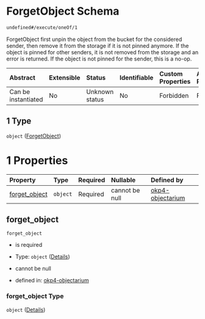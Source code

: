 # ForgetObject Schema

```txt
undefined#/execute/oneOf/1
```

ForgetObject first unpin the object from the bucket for the considered sender, then remove it from the storage if it is not pinned anymore. If the object is pinned for other senders, it is not removed from the storage and an error is returned. If the object is not pinned for the sender, this is a no-op.

| Abstract            | Extensible | Status         | Identifiable | Custom Properties | Additional Properties | Access Restrictions | Defined In                                                                     |
| :------------------ | :--------- | :------------- | :----------- | :---------------- | :-------------------- | :------------------ | :----------------------------------------------------------------------------- |
| Can be instantiated | No         | Unknown status | No           | Forbidden         | Forbidden             | none                | [okp4-objectarium.json\*](schema/okp4-objectarium.json "open original schema") |

## 1 Type

`object` ([ForgetObject](okp4-objectarium-executemsg-oneof-forgetobject.md))

# 1 Properties

| Property                         | Type     | Required | Nullable       | Defined by                                                                                                                                           |
| :------------------------------- | :------- | :------- | :------------- | :--------------------------------------------------------------------------------------------------------------------------------------------------- |
| [forget\_object](#forget_object) | `object` | Required | cannot be null | [okp4-objectarium](okp4-objectarium-executemsg-oneof-forgetobject-properties-forget_object.md "undefined#/execute/oneOf/1/properties/forget_object") |

## forget\_object



`forget_object`

*   is required

*   Type: `object` ([Details](okp4-objectarium-executemsg-oneof-forgetobject-properties-forget_object.md))

*   cannot be null

*   defined in: [okp4-objectarium](okp4-objectarium-executemsg-oneof-forgetobject-properties-forget_object.md "undefined#/execute/oneOf/1/properties/forget_object")

### forget\_object Type

`object` ([Details](okp4-objectarium-executemsg-oneof-forgetobject-properties-forget_object.md))
